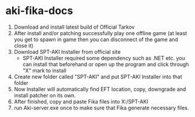 # aki-fika-docs

1. Download and install latest build of Official Tarkov
2. After install and/or patching successfully play one offline game (at least you get to spawn in game then you can disconnect of the game and close it)
3. Download SPT-AKI Installer from official site
    - SPT-AKI Installer required some dependency such as .NET etc. you can install that beforehand or open up the program and click through "X" mark to install
4. Create new folder called "SPT-AKI" and put SPT-AKI Installer into that folder
5. Now Installer will automatically find EFT location, copy, downgrade and install patcher on its own.
6. After finished, copy and paste Fika files into X:/SPT-AKI 
7. run Aki-server.exe once to make sure that Fika generate necessary files.
